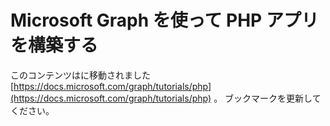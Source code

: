 # <a name="build-php-apps-with-microsoft-graph"></a>Microsoft Graph を使って PHP アプリを構築する

このコンテンツはに移動されました [https://docs.microsoft.com/graph/tutorials/php](https://docs.microsoft.com/graph/tutorials/php) 。 ブックマークを更新してください。
